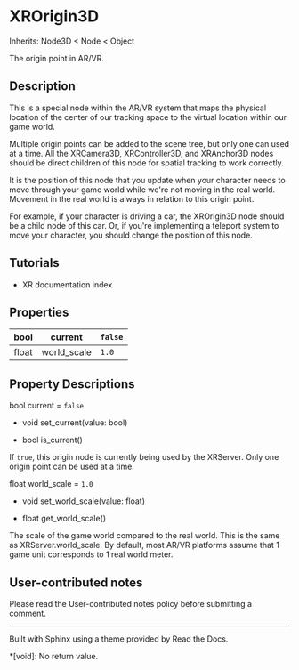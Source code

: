 # XROrigin3D

Inherits: Node3D < Node < Object

The origin point in AR/VR.

## Description

This is a special node within the AR/VR system that maps the physical location
of the center of our tracking space to the virtual location within our game
world.

Multiple origin points can be added to the scene tree, but only one can used
at a time. All the XRCamera3D, XRController3D, and XRAnchor3D nodes should be
direct children of this node for spatial tracking to work correctly.

It is the position of this node that you update when your character needs to
move through your game world while we're not moving in the real world.
Movement in the real world is always in relation to this origin point.

For example, if your character is driving a car, the XROrigin3D node should be
a child node of this car. Or, if you're implementing a teleport system to move
your character, you should change the position of this node.

## Tutorials

  * XR documentation index

## Properties

bool | current | `false`  
---|---|---  
float | world_scale | `1.0`  
  
## Property Descriptions

bool current = `false`

  * void set_current(value: bool)

  * bool is_current()

If `true`, this origin node is currently being used by the XRServer. Only one
origin point can be used at a time.

float world_scale = `1.0`

  * void set_world_scale(value: float)

  * float get_world_scale()

The scale of the game world compared to the real world. This is the same as
XRServer.world_scale. By default, most AR/VR platforms assume that 1 game unit
corresponds to 1 real world meter.

## User-contributed notes

Please read the User-contributed notes policy before submitting a comment.

* * *

Built with Sphinx using a theme provided by Read the Docs.

  *[void]: No return value.

